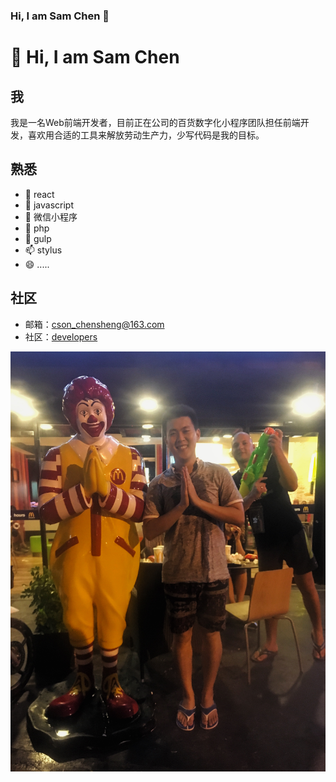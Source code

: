 ### Hi, I am Sam Chen 👋

# 👋 Hi, I am Sam Chen 

## 我

我是一名Web前端开发者，目前正在公司的百货数字化小程序团队担任前端开发，喜欢用合适的工具来解放劳动生产力，少写代码是我的目标。

## 熟悉

- 🔭 react
- 🌱 javascript
- 👯 微信小程序
- 🤔 php
- 💬 gulp
- 📫 stylus
- 😄 .....

## 社区

- 邮箱：cson_chensheng@163.com
- 社区：[developers](https://developers.weixin.qq.com/community/personal/oCJUsw6CDczLYBukymF5bLqloT8k)

![mine](/images/1.jpeg)

<!--
**csonchen/csonchen** is a ✨ _special_ ✨ repository because its `README.md` (this file) appears on your GitHub profile.

Here are some ideas to get you started:

- 🔭 I’m currently working on ...
- 🌱 I’m currently learning ...
- 👯 I’m looking to collaborate on ...
- 🤔 I’m looking for help with ...
- 💬 Ask me about ...
- 📫 How to reach me: ...
- 😄 Pronouns: ...
- ⚡ Fun fact: ...
-->
